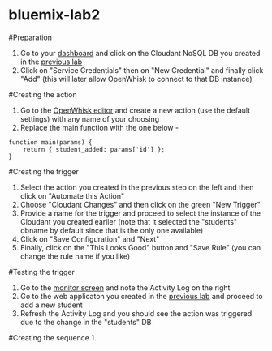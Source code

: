 # bluemix-lab2

#Preparation

1. Go to your [dashboard](https://console.ng.bluemix.net/dashboard/services) and click on the Cloudant NoSQL DB you created in the [previous lab](https://github.com/amirkeren/bluemix-lab1)
2. Click on "Service Credentials" then on "New Credential" and finally click "Add" (this will later allow OpenWhisk to connect to that DB instance)

#Creating the action

1. Go to the [OpenWhisk editor](https://console.ng.bluemix.net/openwhisk/editor) and create a new action (use the default settings) with any name of your choosing
2. Replace the main function with the one below -

```
function main(params) {
	return { student_added: params['id'] };
}
```

#Creating the trigger

1. Select the action you created in the previous step on the left and then click on "Automate this Action"
2. Choose "Cloudant Changes" and then click on the green "New Trigger"
3. Provide a name for the trigger and proceed to select the instance of the Cloudant you created earlier (note that it selected the "students" dbname by default since that is the only one available)
4. Click on "Save Configuration" and "Next"
5. Finally, click on the "This Looks Good" button and "Save Rule" (you can change the rule name if you like)

#Testing the trigger

1. Go to the [monitor screen](https://console.ng.bluemix.net/openwhisk/dashboard) and note the Activity Log on the right
2. Go to the web applicaton you created in the [previous lab](https://github.com/amirkeren/bluemix-lab1) and proceed to add a new student
3. Refresh the Activity Log and you should see the action was triggered due to the change in the "students" DB

#Creating the sequence
1. 
